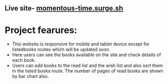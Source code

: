 ## Live site- [momentous-time.surge.sh](https://momentous-time.surge.sh/)
# Project fearures:
- This website is responsive for mobile and tablet device except for listedbooks routes which will be updated soon.
- Here users can see the books available on the site and check details of each book.
- Users can add books to the read list and the wish list and also sort them in the listed books route. The number of pages of read books are shown by bar chart also.